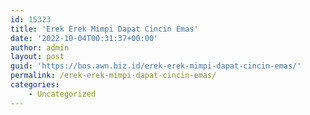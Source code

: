 ```yaml
---
id: 15323
title: 'Erek Erek Mimpi Dapat Cincin Emas'
date: '2022-10-04T00:31:37+00:00'
author: admin
layout: post
guid: 'https://bos.awn.biz.id/erek-erek-mimpi-dapat-cincin-emas/'
permalink: /erek-erek-mimpi-dapat-cincin-emas/
categories:
    - Uncategorized
---
```


